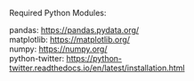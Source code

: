 Required Python Modules:  

pandas: https://pandas.pydata.org/  
matplotlib: https://matplotlib.org/  
numpy: https://numpy.org/  
python-twitter: https://python-twitter.readthedocs.io/en/latest/installation.html 
